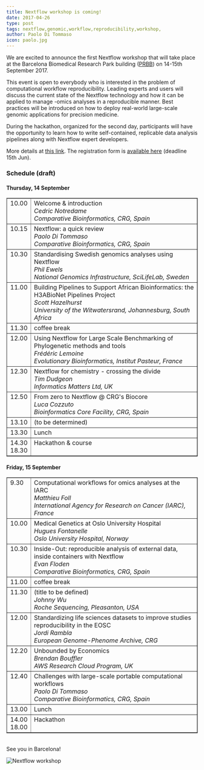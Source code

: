 ```yaml
---
title: Nextflow workshop is coming!
date: 2017-04-26
type: post
tags: nextflow,genomic,workflow,reproducibility,workshop,
author: Paolo Di Tommaso
icon: paolo.jpg
---
```


We are excited to announce the first Nextflow workshop that will take place at the
Barcelona Biomedical Research Park building ([PRBB](https://www.prbb.org/)) on 14-15th September 2017.

This event is open to everybody who is interested in the problem of computational workflow
reproducibility. Leading experts and users will discuss the current state of the Nextflow
technology and how it can be applied to manage -omics analyses in a reproducible manner.
Best practices will be introduced on how to deploy real-world large-scale genomic
applications for precision medicine.

During the hackathon, organized for the second day, participants will have the
opportunity to learn how to write self-contained, replicable data analysis
pipelines along with Nextflow expert developers.

More details at [this link](http://www.crg.eu/en/event/coursescrg-nextflow-reproducible-silico-genomics).
The registration form is [available here](http://apps.crg.es/content/internet/events/webforms/17502) (deadline 15th Jun).

### Schedule (draft)

#### Thursday, 14 September

<table border=1 cellpadding=9 width='90%'>
<tr>
<td valign='top'>10.00</td>
<td valign='top'>Welcome & introduction<br>
    <i>Cedric Notredame<br>
    Comparative Bioinformatics, CRG, Spain</i></td>
</tr>

<tr>
<td valign='top'>10.15</td>
<td valign='top'>Nextflow: a quick review<br>
    <i>Paolo Di Tommaso<br>
    Comparative Bioinformatics, CRG, Spain</i></td>
</tr>

<tr>
<td valign='top'>10.30</td>
<td valign='top'>Standardising Swedish genomics analyses using Nextflow<br>
    <i>Phil Ewels<br>
    National Genomics Infrastructure, SciLifeLab, Sweden</i>
    </td>
</tr>

<tr>
<td valign='top'>11.00</td>
<td valign='top'>Building Pipelines to Support African Bioinformatics: the H3ABioNet Pipelines Project<br>
    <i>Scott Hazelhurst<br>
    University of the Witwatersrand, Johannesburg, South Africa</i>
    </td>
</tr>

<tr>
<td valign='top'>11.30</td>
<td valign='top'>coffee break</i>
    </td>
</tr>

<tr>
<td valign='top'>12.00</td>
<td valign='top'>Using Nextflow for Large Scale Benchmarking of Phylogenetic methods and tools<br>
    <i>Frédéric Lemoine<br>
    Evolutionary Bioinformatics, Institut Pasteur, France</i>
    </td>
</tr>

<tr>
<td valign='top'>12.30</td>
<td valign='top'>Nextflow for chemistry - crossing the divide<br>
    <i>Tim Dudgeon<br>
    Informatics Matters Ltd, UK</i>
    </td>
</tr>

<tr>
<td valign='top'>12.50</td>
<td valign='top'>From zero to Nextflow @ CRG's Biocore<br>
    <i>Luca Cozzuto<br>
    Bioinformatics Core Facility, CRG, Spain</i>
    </td>
</tr>

<tr>
<td valign='top'>13.10</td>
<td valign='top'>(to be determined)</td>
</tr>

<tr>
<td valign='top'>13.30</td>
<td valign='top'>Lunch</td>
</tr>

<tr>
<td valign='top'>14.30<br>18.30</td>
<td valign='top'>Hackathon & course</td>
</tr>

</table>

#### Friday, 15 September

<table border=1 cellpadding=9 width='90%'>
<tr>
<td valign='top'>9.30</td>
<td valign='top'>Computational workflows for omics analyses at the IARC<br>
    <i>Matthieu Foll<br>
    International Agency for Research on Cancer (IARC), France</i></td>
</tr>

<tr>
<td valign='top'>10.00</td>
<td valign='top'>Medical Genetics at Oslo University Hospital<br>
    <i>Hugues Fontanelle<br>
    Oslo University Hospital, Norway</i></td>
</tr>

<tr>
<td valign='top'>10.30</td>
<td valign='top'>Inside-Out: reproducible analysis of external data, inside containers with Nextflow<br>
    <i>Evan Floden<br>
    Comparative Bioinformatics, CRG, Spain</i></td>
</tr>

<tr>
<td valign='top'>11.00</td>
<td valign='top'>coffee break</i></td>
</tr>

<tr>
<td valign='top'>11.30</td>
<td valign='top'>(title to be defined)<br>
    <i>Johnny Wu<br>
    Roche Sequencing, Pleasanton, USA</i></td>
</tr>

<tr>
<td valign='top'>12.00</td>
<td valign='top'>Standardizing life sciences datasets to improve studies reproducibility in the EOSC<br>
    <i>Jordi Rambla<br>
    European Genome-Phenome Archive, CRG</i></td>
</tr>

<tr>
<td valign='top'>12.20</td>
<td valign='top'>Unbounded by Economics<br>
    <i>Brendan Bouffler<br>
    AWS Research Cloud Program, UK</i></td>
</tr>

<tr>
<td valign='top'>12.40</td>
<td valign='top'>Challenges with large-scale portable computational workflows<br>
    <i>Paolo Di Tommaso<br>
    Comparative Bioinformatics, CRG, Spain</i></td>
</tr>

<tr>
<td valign='top'>13.00</td>
<td valign='top'>Lunch</i></td>
</tr>

<tr>
<td valign='top'>14.00<br>18.00</td>
<td valign='top'>Hackathon</i></td>
</tr>

</table>

<br>
See you in Barcelona!

![Nextflow workshop](/img/nf-workshop.png)
